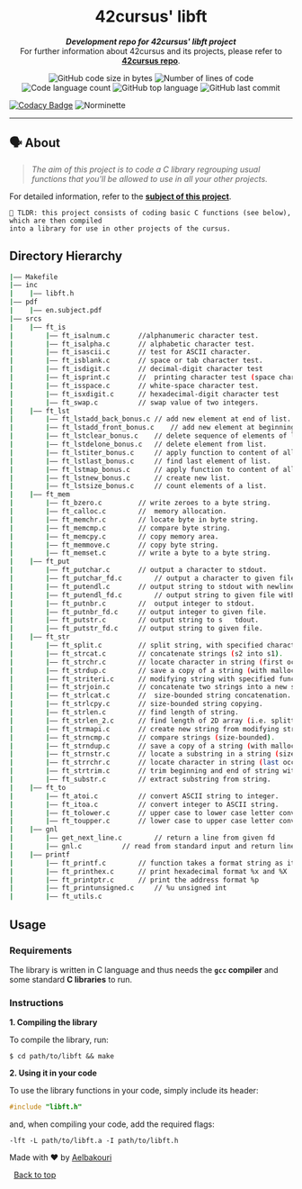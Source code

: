 

<h1 align="center">
	42cursus' libft
</h1>

<p align="center">
	<b><i>Development repo for 42cursus' libft project</i></b><br>
	For further information about 42cursus and its projects, please refer to <a href="https://github.com/Aelbakouri/1337_cursus"><b>42cursus repo</b></a>.
</p>

<p align="center">
	<img alt="GitHub code size in bytes" src="https://img.shields.io/github/languages/code-size/Aelbakouri/libft?color=blueviolet" />
	<img alt="Number of lines of code" src="https://img.shields.io/tokei/lines/github/Aelbakouri/libft?color=blueviolet" />
	<img alt="Code language count" src="https://img.shields.io/github/languages/count/Aelbakouri/libft?color=blue" />
	<img alt="GitHub top language" src="https://img.shields.io/github/languages/top/Aelbakouri/libft?color=blue" />
	<img alt="GitHub last commit" src="https://img.shields.io/github/last-commit/Aelbakouri/libft?color=brightgreen" />
</p>

[![Codacy Badge](https://api.codacy.com/project/badge/Grade/a7ea133692384ce898799f497288e766)](https://app.codacy.com/gh/Aelbakouri/libft?utm_source=github.com&utm_medium=referral&utm_content=Aelbakouri/libft&utm_campaign=Badge_Grade_Settings)
![Norminette](https://github.com/Aelbakouri/libft/workflows/norminette3/badge.svg)



---

## 🗣️ About

> _The aim of this project is to code a C library regrouping usual functions that you'll be allowed to use in all your other projects._

For detailed information, refer to the [**subject of this project**](https://github.com/appinha/42cursus/tree/master/_PDFs).

	🚀 TLDR: this project consists of coding basic C functions (see below), which are then compiled
	into a library for use in other projects of the cursus.

## Directory Hierarchy
```bash
|—— Makefile
|—— inc
|    |—— libft.h
|—— pdf
|    |—— en.subject.pdf
|—— srcs
|    |—— ft_is
|        |—— ft_isalnum.c		//alphanumeric character test.
|        |—— ft_isalpha.c		// alphabetic character test.
|        |—— ft_isascii.c		// test for ASCII character.
|        |—— ft_isblank.c		// space or tab character test.
|        |—— ft_isdigit.c		// decimal-digit character test
|        |—— ft_isprint.c		//  printing character test (space character inclusive).
|        |—— ft_isspace.c		// white-space character test.
|        |—— ft_isxdigit.c		// hexadecimal-digit character test
|        |—— ft_swap.c			// swap value of two integers.
|    |—— ft_lst
|        |—— ft_lstadd_back_bonus.c	// add new element at end of list.
|        |—— ft_lstadd_front_bonus.c	// add new element at beginning of list.
|        |—— ft_lstclear_bonus.c	// delete sequence of elements of list from a starting point.
|        |—— ft_lstdelone_bonus.c	// delete element from list.
|        |—— ft_lstiter_bonus.c		// apply function to content of all lists elements.
|        |—— ft_lstlast_bonus.c		// find last element of list.
|        |—— ft_lstmap_bonus.c		// apply function to content of all lists elements into new list.
|        |—— ft_lstnew_bonus.c		// create new list.
|        |—— ft_lstsize_bonus.c		// count elements of a list.
|    |—— ft_mem
|        |—— ft_bzero.c			// write zeroes to a byte string.
|        |—— ft_calloc.c		//  memory allocation.
|        |—— ft_memchr.c		// locate byte in byte string.
|        |—— ft_memcmp.c		// compare byte string.
|        |—— ft_memcpy.c		// copy memory area.
|        |—— ft_memmove.c		// copy byte string.
|        |—— ft_memset.c		// write a byte to a byte string.
|    |—— ft_put
|        |—— ft_putchar.c		// output a character to stdout.
|        |—— ft_putchar_fd.c		// output a character to given file.
|        |—— ft_putendl.c		// output string to stdout with newline.
|        |—— ft_putendl_fd.c		// output string to given file with newline.
|        |—— ft_putnbr.c		//  output integer to stdout.
|        |—— ft_putnbr_fd.c		// output integer to given file.
|        |—— ft_putstr.c		// output string to s	tdout.
|        |—— ft_putstr_fd.c		// output string to given file.
|    |—— ft_str
|        |—— ft_split.c			// split string, with specified character as delimiter, into an array of strings.
|        |—— ft_strcat.c		// concatenate strings (s2 into s1).
|        |—— ft_strchr.c		// locate character in string (first occurrence).
|        |—— ft_strdup.c		// save a copy of a string (with malloc).
|        |—— ft_striteri.c		// modifying string with specified function.
|        |—— ft_strjoin.c		// concatenate two strings into a new string (with malloc).
|        |—— ft_strlcat.c		//  size-bounded string concatenation.
|        |—— ft_strlcpy.c		// size-bounded string copying.
|        |—— ft_strlen.c		// find length of string.
|        |—— ft_strlen_2.c		// find length of 2D array (i.e. splitted string).
|        |—— ft_strmapi.c		// create new string from modifying string with specified function.
|        |—— ft_strncmp.c		// compare strings (size-bounded).
|        |—— ft_strndup.c		// save a copy of a string (with malloc, size-bounded).
|        |—— ft_strnstr.c		// locate a substring in a string (size-bounded).
|        |—— ft_strrchr.c		// locate character in string (last occurence).
|        |—— ft_strtrim.c		// trim beginning and end of string with the specified characters.
|        |—— ft_substr.c		// extract substring from string.
|    |—— ft_to
|        |—— ft_atoi.c			// convert ASCII string to integer.
|        |—— ft_itoa.c			// convert integer to ASCII string.
|        |—— ft_tolower.c		// upper case to lower case letter conversion.
|        |—— ft_toupper.c		// lower case to upper case letter conversion.
|    |—— gnl
|        |—— get_next_line.c		// return a line from given fd
|        |—— gnl.c			// read from standard input and return line
|    |—— printf
|        |—— ft_printf.c		// function takes a format string as its first argument, followed by a set of variables
|        |—— ft_printhex.c		// print hexadecimal format %x and %X
|        |—— ft_printptr.c		// print the address format %p
|        |—— ft_printunsigned.c		// %u unsigned int
|        |—— ft_utils.c
```

##  Usage

### Requirements

The library is written in C language and thus needs the **`gcc` compiler** and some standard **C libraries** to run.

### Instructions

**1. Compiling the library**

To compile the library, run:

```shell
$ cd path/to/libft && make
```

**2. Using it in your code**

To use the library functions in your code, simply include its header:

```C
#include "libft.h"
```

and, when compiling your code, add the required flags:

```shell
-lft -L path/to/libft.a -I path/to/libft.h
```
Made with :heart: by <a href="https://github.com/Aelbakouri" target="_blank">Aelbakouri</a>

&#xa0;
<a href="#top">Back to top</a>
